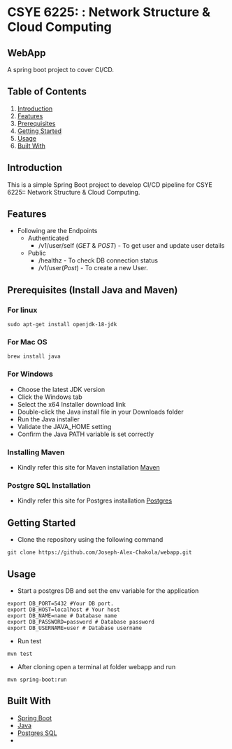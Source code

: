 # CSYE 6225: : Network Structure & Cloud Computing

## WebApp

A spring boot project to cover CI/CD.

## Table of Contents

1. [Introduction](#introduction)
2. [Features](#features)
3. [Prerequisites](#Prerequisites)
4. [Getting Started](#getting-started)
5. [Usage](#usage)
6. [Built With](#built-with)


## Introduction

This is a simple Spring Boot project to develop CI/CD pipeline for CSYE 6225:: Network Structure & Cloud Computing.

## Features

- Following are the Endpoints
    - Authenticated
        - /v1/user/self (*GET* & *POST*) - To get user and update user details
    - Public
        - /healthz - To check DB connection status
        - /v1/user(*Post*) - To create a new User.

## Prerequisites (Install Java and Maven)

### For linux 
``` shell
sudo apt-get install openjdk-18-jdk 
 ```
 ### For Mac OS

```
brew install java
```    
### For Windows
- Choose the latest JDK version
- Click the Windows tab
- Select the x64 Installer download link
- Double-click the Java install file in your Downloads folder
- Run the Java installer
- Validate the JAVA_HOME setting
- Confirm the Java PATH variable is set correctly

### Installing Maven 

- Kindly refer this site for Maven installation [Maven](https://maven.apache.org/install.html)

### Postgre SQL Installation
- Kindly refer this site for Postgres installation [Postgres](https://www.postgresql.org/download/)

## Getting Started

- Clone the repository using the following command
```
git clone https://github.com/Joseph-Alex-Chakola/webapp.git
```


## Usage

- Start a postgres DB and set the env variable for the application
``` shell 
export DB_PORT=5432 #Your DB port.
export DB_HOST=localhost # Your host
export DB_NAME=name # Database name
export DB_PASSWORD=password # Database password
export DB_USERNAME=user # Database username
```
- Run test
```
mvn test
```
- After cloning open a terminal at folder webapp and run 

```
mvn spring-boot:run
```

## Built With

- [Spring Boot](https://spring.io/projects/spring-boot)
- [Java](https://openjdk.org/)
- [Postgres SQL](https://www.postgresql.org/)
- 